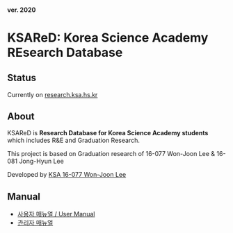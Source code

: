 #### ver. 2020

# KSAReD: Korea Science Academy REsearch Database

## Status

Currently on [research.ksa.hs.kr](https://research.ksa.hs.kr)

## About

KSAReD is **Research Database for Korea Science Academy students** which includes R&E and Graduation Research.

This project is based on Graduation research of 16-077 Won-Joon Lee & 16-081 Jong-Hyun Lee

Developed by [KSA 16-077 Won-Joon Lee](https://github.com/sni-j)

## Manual
- [사용자 매뉴얼 / User Manual](https://github.com/KSA-Research-Database/ksared-docs/blob/master/user_manual.md)
- [관리자 매뉴얼](https://github.com/KSA-Research-Database/ksared-docs/blob/master/admin_manual.md)
